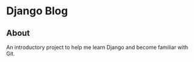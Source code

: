 # Django Blog 

## About
An introductory project to help me learn Django and become familiar with Git. 
